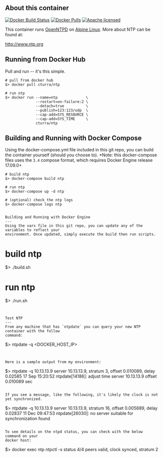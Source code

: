 About this container
---
[![Docker Build Status](https://img.shields.io/docker/build/cturra/ntp.svg)](https://hub.docker.com/r/cturra/ntp/)
[![Docker Pulls](https://img.shields.io/docker/pulls/cturra/ntp.svg)](https://hub.docker.com/r/cturra/ntp/)
[![Apache licensed](https://img.shields.io/badge/license-Apache-blue.svg)](https://raw.githubusercontent.com/cturra/docker-ntp/master/LICENSE)

This container runs [OpenNTPD](http://www.openntpd.org/index.html) on [Alpine Linux](https://alpinelinux.org/). More about NTP can be found at:

  http://www.ntp.org


Running from Docker Hub
---
Pull and run -- it's this simple.

```
# pull from docker hub
$> docker pull cturra/ntp

# run ntp
$> docker run --name=ntp             \
              --restart=on-failure:2 \
              --detach=true          \
              --publish=123:123/udp  \
              --cap-add=SYS_RESOURCE \
              --cap-add=SYS_TIME     \
              cturra/ntp
```


Building and Running with Docker Compose
---
Using the docker-compose.yml file included in this git repo, you can build the container yourself (should you choose to).
*Note: this docker-compose files uses the `3.4` compose format, which requires Docker Engine release 17.09.0+

```
# build ntp
$> docker-compose build ntp

# run ntp
$> docker-compose up -d ntp

# (optional) check the ntp logs
$> docker-compose logs ntp


Building and Running with Docker Engine
---
Using the vars file in this git repo, you can update any of the variables to reflect your
environment. Once updated, simply execute the build then run scripts.

```
# build ntp
$> ./build.sh

# run ntp
$> ./run.sh
```


Test NTP
---
From any machine that has `ntpdate` you can query your new NTP container with the follow
command:

```
$> ntpdate -q <DOCKER_HOST_IP>
```


Here is a sample output from my environment:

```
$> ntpdate -q 10.13.13.9
server 10.13.13.9, stratum 3, offset 0.010089, delay 0.02585
17 Sep 15:20:52 ntpdate[14186]: adjust time server 10.13.13.9 offset 0.010089 sec
```

If you see a message, like the following, it's likely the clock is not yet synchronized.
```
$> ntpdate -q 10.13.13.9
server 10.13.13.9, stratum 16, offset 0.005689, delay 0.02837
11 Dec 09:47:53 ntpdate[26030]: no server suitable for synchronization found
```

To see details on the ntpd status, you can check with the below command on your
docker host:
```
$> docker exec ntp ntpctl -s status
4/4 peers valid, clock synced, stratum 2
```
